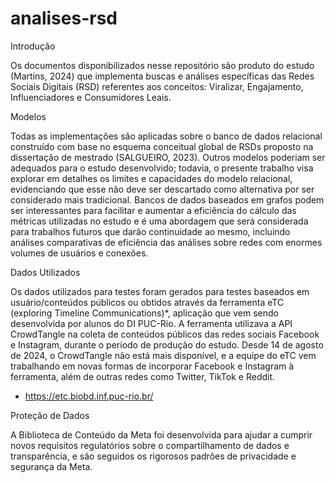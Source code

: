 # analises-rsd
Introdução

Os documentos disponibilizados nesse repositório são produto do estudo (Martins, 2024) que implementa buscas e análises específicas das Redes Sociais Digitais (RSD) referentes
aos conceitos: Viralizar, Engajamento, Influenciadores e Consumidores Leais. 

Modelos

Todas as implementações são aplicadas sobre o banco de dados relacional construído com base no esquema conceitual global de RSDs proposto na dissertação de mestrado 
(SALGUEIRO, 2023). Outros modelos poderiam ser adequados para o estudo desenvolvido; todavia, o presente trabalho visa explorar em detalhes os limites e capacidades 
do modelo relacional, evidenciando que esse não deve ser descartado como alternativa por ser considerado mais tradicional.
Bancos de dados baseados em grafos podem ser interessantes para facilitar e aumentar a eficiência do cálculo das métricas utilizadas no estudo e é uma abordagem que será 
considerada para trabalhos futuros que darão continuidade ao mesmo, incluindo análises comparativas de eficiência das análises sobre redes com enormes volumes de usuários 
e conexões.

Dados Utilizados

Os dados utilizados para testes foram gerados para testes baseados em usuário/conteúdos públicos ou obtidos através da ferramenta eTC (exploring Timeline Communications)*, 
aplicação que vem sendo desenvolvida por alunos do DI PUC-Rio. A ferramenta utilizava a API CrowdTangle na coleta de conteúdos públicos das redes sociais Facebook e Instagram, 
durante o período de produção do estudo.
Desde 14 de agosto de 2024, o CrowdTangle não está mais disponível, e a equipe do eTC vem trabalhando em novas formas de incorporar Facebook e Instagram à ferramenta,
além de outras redes como Twitter, TikTok e Reddit.

* https://etc.biobd.inf.puc-rio.br/

Proteção de Dados

A Biblioteca de Conteúdo da Meta foi desenvolvida para ajudar a cumprir novos requisitos regulatórios sobre o compartilhamento de dados e transparência, e são seguidos os
rigorosos padrões de privacidade e segurança da Meta.
